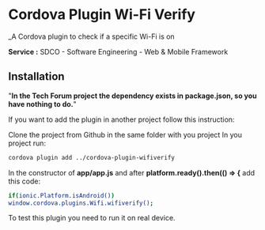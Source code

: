 Cordova Plugin Wi-Fi Verify
==========================

_A Cordova plugin to check if a specific Wi-Fi is on 

**Service :** SDCO - Software Engineering - Web & Mobile Framework

## Installation

"**In the Tech Forum project the dependency exists in package.json, so you have nothing to do.**"

If you want to add the plugin in another project follow this instruction:

Clone the project from Github in the same folder with you project
In you project run:

```bash
cordova plugin add ../cordova-plugin-wifiverify
```

In the constructor of **app/app.js** and after **platform.ready().then(() => {** add this code:

```bash
if(ionic.Platform.isAndroid())
window.cordova.plugins.Wifi.wifiverify();
```

To test this plugin you need to run it on real device.